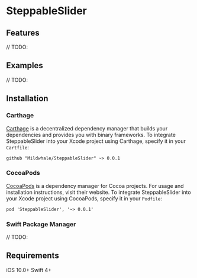 # SteppableSlider

## Features
// TODO:

## Examples
// TODO:

## Installation
### Carthage
[Carthage](https://github.com/Carthage/Carthage) is a decentralized dependency manager that builds your dependencies and provides you with binary frameworks. To integrate SteppableSlider into your Xcode project using Carthage, specify it in your `Cartfile`:  
```
github "Mildwhale/SteppableSlider" ~> 0.0.1
```

### CocoaPods
[CocoaPods](https://cocoapods.org) is a dependency manager for Cocoa projects. For usage and installation instructions, visit their website. To integrate SteppableSlider into your Xcode project using CocoaPods, specify it in your `Podfile`:  
``` 
pod 'SteppableSlider', '~> 0.0.1' 
```

### Swift Package Manager
// TODO:

## Requirements
iOS 10.0+
Swift 4+

